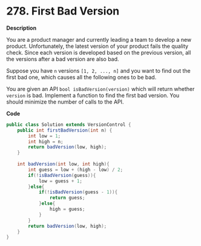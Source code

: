 # 278. First Bad Version

**Description**

You are a product manager and currently leading a team to develop a new product. Unfortunately, the latest version of your product fails the quality check. Since each version is developed based on the previous version, all the versions after a bad version are also bad. 

Suppose you have `n` versions `[1, 2, ..., n]` and you want to find out the first bad one, which causes all the following ones to be bad.

You are given an API `bool isBadVersion(version)` which will return whether `version` is bad. Implement a function to find the first bad version. You should minimize the number of calls to the API.

**Code**

```java
public class Solution extends VersionControl {
    public int firstBadVersion(int n) {
        int low = 1;
        int high = n;
        return badVersion(low, high);    
    }
    
    int badVersion(int low, int high){
        int guess = low + (high - low) / 2;
        if(!isBadVersion(guess)){
            low = guess + 1;
        }else{
            if(!isBadVersion(guess - 1)){
                return guess;
            }else{
                high = guess;
            }
        }
        return badVersion(low, high);
    }
}
```

